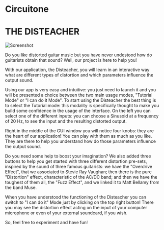 # Circuitone
# THE DISTEACHER

![Screenshot](https://github.com/polimi-cmls-23/group2-HW-SC-Circuitone/assets/89461273/c43a6921-bae6-4d2c-8f83-b62525adf4a6)

Do you like distorted guitar music but you have never undestood how do guitarists obtain that sound? Well, our project is here to help you!

With our application, the Disteacher, you will learn in an interactive way what are different types of distortion and which parameters influence the output sound.

Using our app is very easy and intuitive: you just need to launch it and you will be presented a choice between the two main usage modes, "Tutorial Mode" or "I can do it Mode". To start using the Disteacher the best thing is to select the Tutorial mode: this modality is specifically thought to make you build some confidence in the usage of the interface. On the left you can select one of the different inputs: you can choose a Sinusoid at a frequency of 20 Hz, to see the input and the resulting distorted output.

Right in the middle of the GUI window you will notice four knobs: they are the heart of our application! You can play with them as much as you like. They are there to help you understand how do those parameters influence the output sound.

Do you need some help to boost your imagination? We also added three buttons to help you get started with three different distortion pre-sets, inspired by the sound of three famous guitarists: we have the "Overdrive Effect", that we associated to Stevie Ray Vaughan; then there is the pure "Distortion" effect, characteristic of the AC/DC band; and then we have the toughest of them all, the "Fuzz Effect", and we linked it to Matt Bellamy from the band Muse.

When you have understood the functioning of the Disteacher you can switch to "I can do it" Mode just by clicking on the top right button! There you may see the distortion effect acting on the input of your computer microphone or even of your external soundcard, if you wish.

So, feel free to experiment and have fun!

